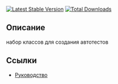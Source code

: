 [![Latest Stable Version](https://poser.pugx.org/yii2lab/yii2-test/v/stable.png)](https://packagist.org/packages/yii2lab/yii2-test)
[![Total Downloads](https://poser.pugx.org/yii2lab/yii2-test/downloads.png)](https://packagist.org/packages/yii2lab/yii2-test)

## Описание

набор классов для создания автотестов

## Ссылки

* [Руководство](guide/ru/README.md)
